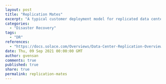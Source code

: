 ```yaml
---
layout: post
title: "Replication Mates"
excerpt: "A typical customer deployment model for replicated data center infrastructure is to have a pair of replication sites located some distance apart (perhaps 50 or 100 miles). These sites are considered replication mates, and known collectively as a replication group."
categories:
  - "Disaster Recovery"
tags:
  - "DR"
references:
  - "https://docs.solace.com/Overviews/Data-Center-Replication-Overview.htm"
date: Thu, 09 Sep 2021 00:00:00 GMT
author: gvensan
comments: true
published: true
share: true
permalink: replication-mates
---
```

